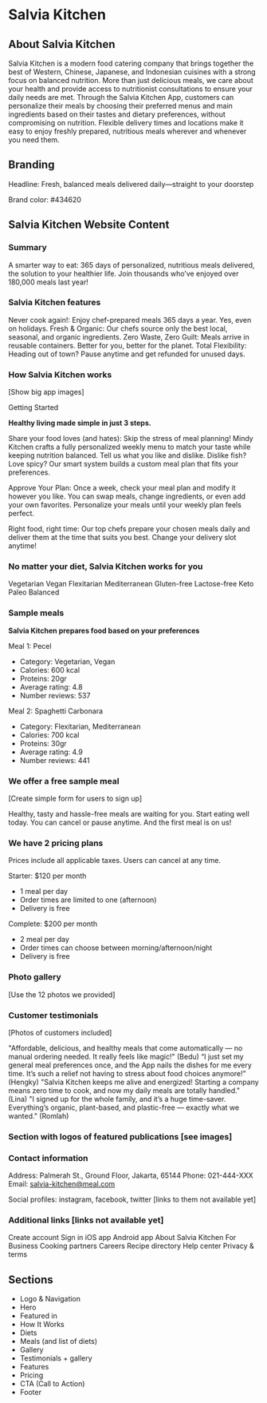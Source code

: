 # Salvia Kitchen

## About Salvia Kitchen

Salvia Kitchen is a modern food catering company that brings together the best of Western, Chinese, Japanese, and Indonesian cuisines with a strong focus on balanced nutrition. More than just delicious meals, we care about your health and provide access to nutritionist consultations to ensure your daily needs are met. Through the Salvia Kitchen App, customers can personalize their meals by choosing their preferred menus and main ingredients based on their tastes and dietary preferences, without compromising on nutrition. Flexible delivery times and locations make it easy to enjoy freshly prepared, nutritious meals wherever and whenever you need them.

## Branding

Headline: Fresh, balanced meals delivered daily—straight to your doorstep

Brand color: #434620

## Salvia Kitchen Website Content

### Summary

A smarter way to eat: 365 days of personalized, nutritious meals delivered, the solution to your healthier life. Join thousands who’ve enjoyed over 180,000 meals last year!

### Salvia Kitchen features

Never cook again!: Enjoy chef-prepared meals 365 days a year. Yes, even on holidays.
Fresh & Organic: Our chefs source only the best local, seasonal, and organic ingredients.
Zero Waste, Zero Guilt: Meals arrive in reusable containers. Better for you, better for the planet.
Total Flexibility: Heading out of town? Pause anytime and get refunded for unused days.

### How Salvia Kitchen works

[Show big app images]

Getting Started

**Healthy living made simple in just 3 steps.**

Share your food loves (and hates): Skip the stress of meal planning! Mindy Kitchen crafts a fully personalized weekly menu to match your taste while keeping nutrition balanced. Tell us what you like and dislike. Dislike fish? Love spicy? Our smart system builds a custom meal plan that fits your preferences.

Approve Your Plan: Once a week, check your meal plan and modify it however you like. You can swap meals, change ingredients, or even add your own favorites. Personalize your meals until your weekly plan feels perfect.

Right food, right time: Our top chefs prepare your chosen meals daily and deliver them at the time that suits you best. Change your delivery slot anytime!

### No matter your diet, Salvia Kitchen works for you

Vegetarian
Vegan
Flexitarian
Mediterranean
Gluten-free
Lactose-free
Keto
Paleo
Balanced

### Sample meals

**Salvia Kitchen prepares food based on your preferences**

Meal 1: Pecel

- Category: Vegetarian, Vegan
- Calories: 600 kcal
- Proteins: 20gr
- Average rating: 4.8
- Number reviews: 537

Meal 2: Spaghetti Carbonara

- Category: Flexitarian, Mediterranean
- Calories: 700 kcal
- Proteins: 30gr
- Average rating: 4.9
- Number reviews: 441

### We offer a free sample meal

[Create simple form for users to sign up]

Healthy, tasty and hassle-free meals are waiting for you. Start eating well today. You can cancel or pause anytime. And the first meal is on us!

### We have 2 pricing plans

Prices include all applicable taxes. Users can cancel at any time.

Starter: $120 per month

- 1 meal per day
- Order times are limited to one (afternoon)
- Delivery is free

Complete: $200 per month

- 2 meal per day
- Order times can choose between morning/afternoon/night
- Delivery is free

### Photo gallery

[Use the 12 photos we provided]

### Customer testimonials

[Photos of customers included]

"Affordable, delicious, and healthy meals that come automatically — no manual ordering needed. It really feels like magic!" (Bedu)
“I just set my general meal preferences once, and the App nails the dishes for me every time. It’s such a relief not having to stress about food choices anymore!” (Hengky)
"Salvia Kitchen keeps me alive and energized! Starting a company means zero time to cook, and now my daily meals are totally handled." (Lina)
"I signed up for the whole family, and it’s a huge time-saver. Everything’s organic, plant-based, and plastic-free — exactly what we wanted." (Romlah)

### Section with logos of featured publications [see images]

### Contact information

Address: Palmerah St., Ground Floor, Jakarta, 65144
Phone: 021-444-XXX
Email: salvia-kitchen@meal.com

Social profiles: instagram, facebook, twitter [links to them not available yet]

### Additional links [links not available yet]

Create account
Sign in
iOS app
Android app
About Salvia Kitchen
For Business
Cooking partners
Careers
Recipe directory
Help center
Privacy & terms

###

## Sections

- Logo & Navigation
- Hero
- Featured in
- How It Works
- Diets
- Meals (and list of diets)
- Gallery
- Testimonials + gallery
- Features
- Pricing
- CTA (Call to Action)
- Footer
